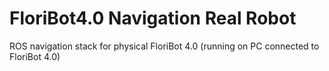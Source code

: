 # FloriBot4.0 Navigation Real Robot
ROS navigation stack for physical FloriBot 4.0 (running on PC connected to FloriBot 4.0)
